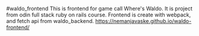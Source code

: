 #waldo_frontend
This is frontend for game call Where's Waldo.
It is project from odin full stack ruby on rails course.
Frontend is create with webpack, and fetch api from waldo_backend.
https://nemanjavaske.github.io/waldo-frontend/
